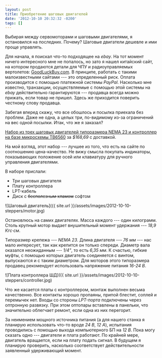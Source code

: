 ```yaml
---
layout: post
title: Приобретение шаговых двигателей
date: '2012-10-10 20:32:32 -0200'
tags: []
---
```

Выбирая между сервомоторами и шаговыми двигателями, я остановился на последних. Почему? Шаговые двигатели дешевле и ими проще управлять.

Для начала, я поискал что-то подходящее на *ebay*. На тот момент ничего интересного мне не попалось, но зато я нашел китайский сайт, на котором продаются детали для ЧПУ и радиоуправляемых вертолетов: [GoodLuckBuy.com](http://www.goodluckbuy.com/). В принципе, работать с такими малоизвестными сайтами --- это определенный риск. Оплата производится с помощью платежной системы *PayPal*. Насколько мне известно, транзакции, осуществляемые с помощью этой системы на *ebay* действительно гарантируются --- продавца всегда можно прижать, если товар не пришел. Здесь же приходится поверить честному слову продавца.

Забегая вперед скажу, что все обошлось и посылка приехала без проблем. Даже не одна, а целых три, по-видимому из-за ограничений на вес одной посылки. Итак, что же я заказал?

[Набор из трех шаговых двигателей типоразмера NEMA 23 и контроллер на базе микросхемы TB6560](http://www.goodluckbuy.com/cnc-kit-3-axis-nema-23-stepper-motor-76mm-3-tb6560-driver-controller.html) за *$168,69* с доставкой.

На мой взгляд, этот набор --- лучшее из того, что есть на сайте по соотношению цена-качество. Не вижу смысла покупать индикаторы, показывающих положение осей или клавиатуру для ручного управления двигателями.

В наборе прислали:

* Три шаговых двигателя
* Плату контроллера
* LPT-кабель
* Диск с <del>бесполезным хламом</del> софтом

![Шаговый двигатель]({{ site.url }}/assets/images/2012-10-10-steppers/motor.jpg)

Остановлюсь на самих двигателях. Масса каждого --- один килограмм. Столь крупный мотор выдает внушительный момент удержания --- *18,9 Кгс&middot;см*.

Типоразмер крепежа --- *NEMA 23*. Длина двигателя --- *76 мм* --- нас мало интересует, так как крепится он только спереди. Диаметр вала оказался неожиданным --- *1/4"*, то есть *6,35 мм*. К счастью, гибкие муфты, с помощью которых двигатель соединяется с винтом, выпускаются и с таким диаметром. Для моторов этого типоразмера продавец рекомендует использовать напряжение питания *16-24 В*.

![Плата контроллера ШД]({{ site.url }}/assets/images/2012-10-10-steppers/controller.jpg)

Что же касается платы с контроллером, монтаж выполнен весьма качественно. Все контакты хорошо пропаяны, припой блестит, соплей и перемычек нет. Входы со стороны *LPT-порта* подключены через оптронную развязку. При этом оптопары вставлены в панельки, что значительно облегчает ремонт, если одна из них перегорит.

За неимением мощного источника питания (а для нашего станка я планирую использовать что-то вроде *24 В*, *12 А*), испытания проводились с помощью выхода компьютерного БП на *12 В*. Пока могу сказать одно --- двигатели и плата работают. По крайней мере, двигатель вращается, если на плату подать сигнал. В будущем я планирую проверить, насколько соответствует действительности заявленный удерживающий момент.